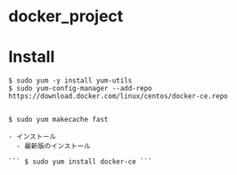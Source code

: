 # docker_project



# Install
    $ sudo yum -y install yum-utils
    $ sudo yum-config-manager --add-repo https://download.docker.com/linux/centos/docker-ce.repo
    
    
    $ sudo yum makecache fast 

    - インストール
      - 最新版のインストール
      
    ``` $ sudo yum install docker-ce ```
